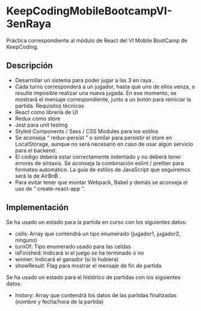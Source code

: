 # KeepCodingMobileBootcampVI-3enRaya

Práctica correspondiente al módulo de React del VI Mobile BootCamp de KeepCoding.

## Descripción

- Desarrollar un sistema para poder jugar a las 3 en raya .
- Cada turno corresponderá a un jugador, hasta que uno de ellos
  venza, o resulte imposible realizar una nueva jugada. En ese
  momento, se mostrará el mensaje correspondiente, junto a un
  botón para reiniciar la partida.
  Requisitos técnicos
- React como librería de UI
- Redux como store
- Jest para unit testing
- Styled Components / Sass / CSS Modules para los estilos
- Se aconseja “ redux-persist ” o similar para persistir el store en
  LocalStorage, aunque no será necesario en caso de usar algún
  servicio para el backend.
- El código deberá estar correctamente indentado y no deberá tener
  errores de sintaxis. Se aconseja la combinación eslint / prettier
  para formateo automático. La guía de estilos de JavaScript que
  seguiremos será la de AirBnB .
- Para evitar tener que montar Webpack, Babel y demás se
  aconseja el uso de “ create-react-app ”.

## Implementación

Se ha usado un estado para la partida en curso con los siguientes datos:

- cells: Array que contendrá un tipo enumerado (jugador1, jugador2, ninguno)
- turnOf: Tipo enumerado usado para las celdas
- isFinished: Indicará si el juego se ha terminado o no
- winner: Indicará el ganador (si lo hubiera)
- showResult: Flag para mostrar el mensaje de fin de partida

Se ha usado un estado para el histórico de partidas con los siguientes datos:

- history: Array que contendrá los datos de las partidas finalizadas (nombre y fecha/hora de la partida)
